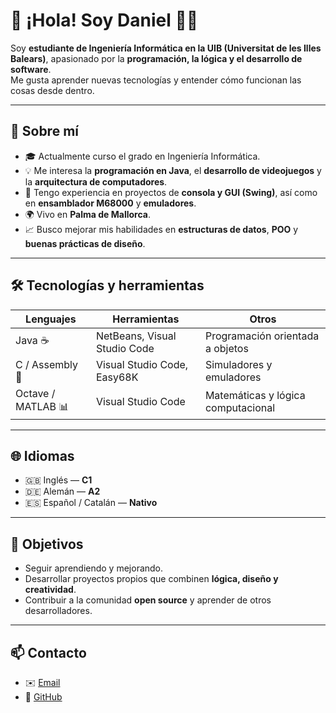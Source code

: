 # 👋 ¡Hola! Soy Daniel 👨‍💻  

Soy **estudiante de Ingeniería Informática en la UIB (Universitat de les Illes Balears)**, apasionado por la **programación, la lógica y el desarrollo de software**.  
Me gusta aprender nuevas tecnologías y entender cómo funcionan las cosas desde dentro.  

---

## 🧠 Sobre mí

- 🎓 Actualmente curso el grado en Ingeniería Informática.  
- 💡 Me interesa la **programación en Java**, el **desarrollo de videojuegos** y la **arquitectura de computadores**.  
- 🔧 Tengo experiencia en proyectos de **consola y GUI (Swing)**, así como en **ensamblador M68000** y **emuladores**.  
- 🌍 Vivo en **Palma de Mallorca**.  
- 📈 Busco mejorar mis habilidades en **estructuras de datos**, **POO** y **buenas prácticas de diseño**.  

---

## 🛠️ Tecnologías y herramientas

| Lenguajes | Herramientas | Otros |
|------------|--------------|-------|
| Java ☕ | NetBeans, Visual Studio Code | Programación orientada a objetos |
| C / Assembly 🧩 | Visual Studio Code, Easy68K | Simuladores y emuladores |
| Octave / MATLAB 📊 | Visual Studio Code | Matemáticas y lógica computacional |

---

## 🌐 Idiomas

- 🇬🇧 Inglés — **C1**  
- 🇩🇪 Alemán — **A2**  
- 🇪🇸 Español / Catalán — **Nativo**

---

## 🎯 Objetivos

- Seguir aprendiendo y mejorando.
- Desarrollar proyectos propios que combinen **lógica, diseño y creatividad**.  
- Contribuir a la comunidad **open source** y aprender de otros desarrolladores.   

---

## 📫 Contacto

- ✉️ [Email](mailto:danicaju20@gmail.com)  
- 🧩 [GitHub](https://github.com/danicaju)
